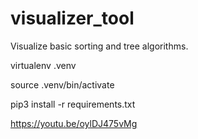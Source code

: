 # visualizer_tool
Visualize basic sorting and tree algorithms.


virtualenv .venv

source .venv/bin/activate

pip3 install -r requirements.txt

https://youtu.be/oylDJ475vMg
